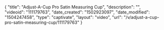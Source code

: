 {
    "title": "Adjust-A-Cup Pro Satin Measuring Cup",
    "description": "",
    "videoid": "111179763",
    "date_created": "1502923097",
    "date_modified": "1504247458",
    "type": "captivate",
    "layout": "video",
    "url": "\/v\/adjust-a-cup-pro-satin-measuring-cup\/111179763"
}